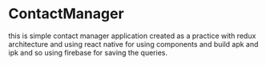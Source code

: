 # ContactManager
this is simple contact manager application created as a practice with redux architecture and using react native for using components and build apk and ipk and so using firebase for saving the queries.
